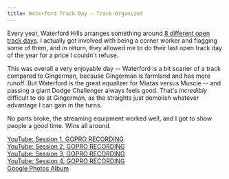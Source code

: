 ```yaml
---
title: Waterford Track Day - Track-Organized
---
```


Every year, Waterford Hills arranges something around [8 different open track days](http://www.waterfordhills.com/events-calendar.html). I actually got involved with being a corner worker and flagging some of them, and in return, they allowed me to do their last open track day of the year for a price I couldn't refuse.

This was overall a very enjoyable day -- Waterford is a bit scarier of a track compared to Gingerman, because Gingerman is farmland and has more runoff. But Waterford is the great equalizer for Miatas versus Muscle -- and passing a giant Dodge Challenger always feels good. That's _incredibly_ difficult to do at Gingerman, as the straights just demolish whatever advantage I can gain in the turns.

No parts broke, the streaming equipment worked well, and I got to show people a good time. Wins all around.

<a href="https://www.youtube.com/watch?v=8n1Z5VjSFck" class="fas fa-sd-card fab-override fab-post-override"></a><a href="https://www.youtube.com/watch?v=8n1Z5VjSFck"> YouTube: Session 1, GOPRO RECORDING</a>  
<a href="https://www.youtube.com/watch?v=20Xb3ki_llg" class="fas fa-sd-card fab-override fab-post-override"></a><a href="https://www.youtube.com/watch?v=20Xb3ki_llg"> YouTube: Session 2, GOPRO RECORDING</a>  
<a href="https://www.youtube.com/watch?v=QZNlFSDv2gc" class="fas fa-sd-card fab-override fab-post-override"></a><a href="https://www.youtube.com/watch?v=QZNlFSDv2gc"> YouTube: Session 3, GOPRO RECORDING</a>  
<a href="https://www.youtube.com/watch?v=_MBvipR5zC0" class="fas fa-sd-card fab-override fab-post-override"></a><a href="https://www.youtube.com/watch?v=_MBvipR5zC0"> YouTube: Session 4, GOPRO RECORDING</a>  
<a href="https://photos.google.com/share/AF1QipPQWkhf-kvYJczfBjaCZH_QgtR644vDDmBa9BvFfgbst7SFXGbyh4CL-goT8noVow?key=UXZIWmlNeDBITks3OFh1VUt5OGktRVlBSlU5UGpB" class="far fa-image fab-override fab-post-override"></a><a href="https://photos.google.com/share/AF1QipPQWkhf-kvYJczfBjaCZH_QgtR644vDDmBa9BvFfgbst7SFXGbyh4CL-goT8noVow?key=UXZIWmlNeDBITks3OFh1VUt5OGktRVlBSlU5UGpB"> Google Photos Album</a>

